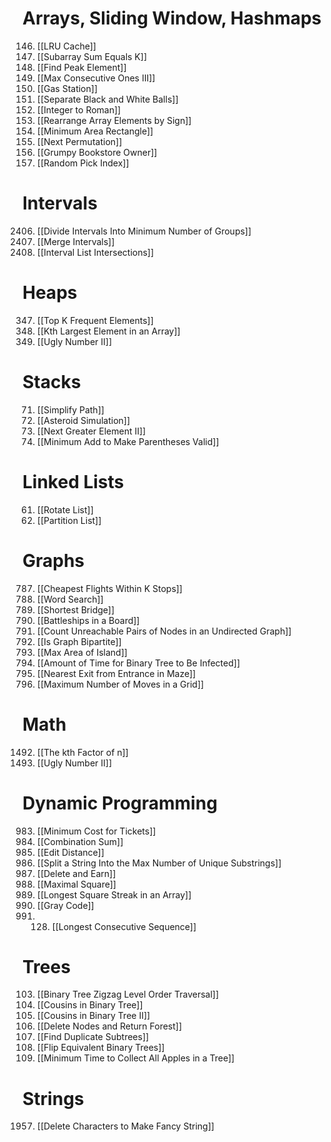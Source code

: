 # Arrays, Sliding Window, Hashmaps

146. [[LRU Cache]]
560. [[Subarray Sum Equals K]]
162. [[Find Peak Element]]
1004. [[Max Consecutive Ones III]]
134. [[Gas Station]]
2938. [[Separate Black and White Balls]]
12. [[Integer to Roman]]
2149. [[Rearrange Array Elements by Sign]]
939. [[Minimum Area Rectangle]]
31. [[Next Permutation]]
1052. [[Grumpy Bookstore Owner]]
398. [[Random Pick Index]]
# Intervals

2406. [[Divide Intervals Into Minimum Number of Groups]]
56. [[Merge Intervals]]
986. [[Interval List Intersections]]
# Heaps

347. [[Top K Frequent Elements]]
215. [[Kth Largest Element in an Array]]
264. [[Ugly Number II]]

# Stacks

71. [[Simplify Path]]
735. [[Asteroid Simulation]]
503. [[Next Greater Element II]]
921. [[Minimum Add to Make Parentheses Valid]]
# Linked Lists

61. [[Rotate List]]
86. [[Partition List]]
# Graphs

787. [[Cheapest Flights Within K Stops]]
79. [[Word Search]]
934. [[Shortest Bridge]]
419. [[Battleships in a Board]]
2316. [[Count Unreachable Pairs of Nodes in an Undirected Graph]]
785. [[Is Graph Bipartite]]
695. [[Max Area of Island]]
2385. [[Amount of Time for Binary Tree to Be Infected]]
1962. [[Nearest Exit from Entrance in Maze]]
2684. [[Maximum Number of Moves in a Grid]]
# Math

1492. [[The kth Factor of n]]
264. [[Ugly Number II]]
# Dynamic Programming

983. [[Minimum Cost for Tickets]]
39. [[Combination Sum]]
72. [[Edit Distance]]
1593. [[Split a String Into the Max Number of Unique Substrings]]
740. [[Delete and Earn]]
221. [[Maximal Square]]
2501. [[Longest Square Streak in an Array]]
89. [[Gray Code]]
90. 128. [[Longest Consecutive Sequence]]
# Trees

103. [[Binary Tree Zigzag Level Order Traversal]]
993. [[Cousins in Binary Tree]]
2641. [[Cousins in Binary Tree II]]
1110. [[Delete Nodes and Return Forest]]
652. [[Find Duplicate Subtrees]]
951. [[Flip Equivalent Binary Trees]]
1443. [[Minimum Time to Collect All Apples in a Tree]]
# Strings

1957. [[Delete Characters to Make Fancy String]]